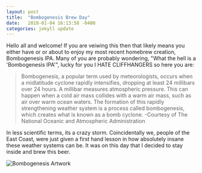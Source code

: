 ```yaml
---
layout: post
title:  "Bombogenesis Brew Day"
date:   2018-01-04 16:13:58 -0400
categories: jekyll update
---
```


Hello all and welcome! If you are veiwing this then that likely means you either have or or about to enjoy my most recent homebrew creation, Bombogenesis IPA. Many of you are probably wondering, "What the hell is a 'Bombogenesis IPA'", lucky for you I HATE CLIFFHANGERS so here you are: 

>Bombogenesis, a popular term used by meteorologists, occurs when a midlatitude cyclone rapidly intensifies, dropping at least 24 millibars over 24 hours. A millibar measures atmospheric pressure. This can happen when a cold air mass collides with a warm air mass, such as air over warm ocean waters. The formation of this rapidly strengthening weather system is a process called bombogenesis, which creates what is known as a bomb cyclone.
>-Courtesy of The National Oceanic and Atmospheric Administration

In less scientific terms, its a crazy storm. Coincidentally we, people of the East Coast, were just given a first hand lesson in how absolutely insane these weather systems can be. It was on this day that I decided to stay inside and brew this beer.

<img src="https://imgur.com/aVi1t3e.png" alt="Bombogenesis Artwork">